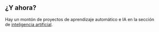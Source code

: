 ## ¿Y ahora?

Hay un montón de proyectos de aprendizaje automático e IA en la sección de [inteligencia artificial](https://projects.raspberrypi.org/en/pathways/ai-toolkit).
